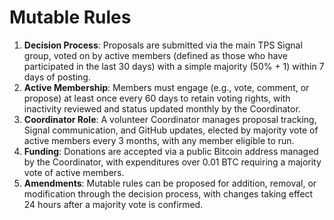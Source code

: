 # Mutable Rules
1. **Decision Process**: Proposals are submitted via the main TPS Signal group, voted on by active members (defined as those who have participated in the last 30 days) with a simple majority (50% + 1) within 7 days of posting.
2. **Active Membership**: Members must engage (e.g., vote, comment, or propose) at least once every 60 days to retain voting rights, with inactivity reviewed and status updated monthly by the Coordinator.
3. **Coordinator Role**: A volunteer Coordinator manages proposal tracking, Signal communication, and GitHub updates, elected by majority vote of active members every 3 months, with any member eligible to run.
4. **Funding**: Donations are accepted via a public Bitcoin address managed by the Coordinator, with expenditures over 0.01 BTC requiring a majority vote of active members.
5. **Amendments**: Mutable rules can be proposed for addition, removal, or modification through the decision process, with changes taking effect 24 hours after a majority vote is confirmed.
